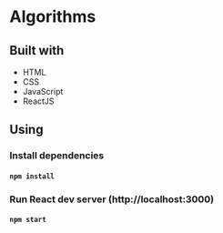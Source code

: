 # Algorithms

## Built with

* HTML
* CSS
* JavaScript
* ReactJS

## Using

### Install dependencies

#### `npm install`

### Run React dev server (http://localhost:3000)

#### `npm start`
